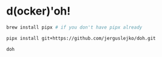 # d(ocker)'oh!

```bash
brew install pipx # if you don't have pipx already

pipx install git+https://github.com/jerguslejko/doh.git

doh
```
